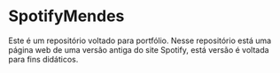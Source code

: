 # SpotifyMendes
Este é um repositório voltado para portfólio. Nesse repositório está uma página web de uma versão antiga do site Spotify, está versão é voltada para fins didáticos.
